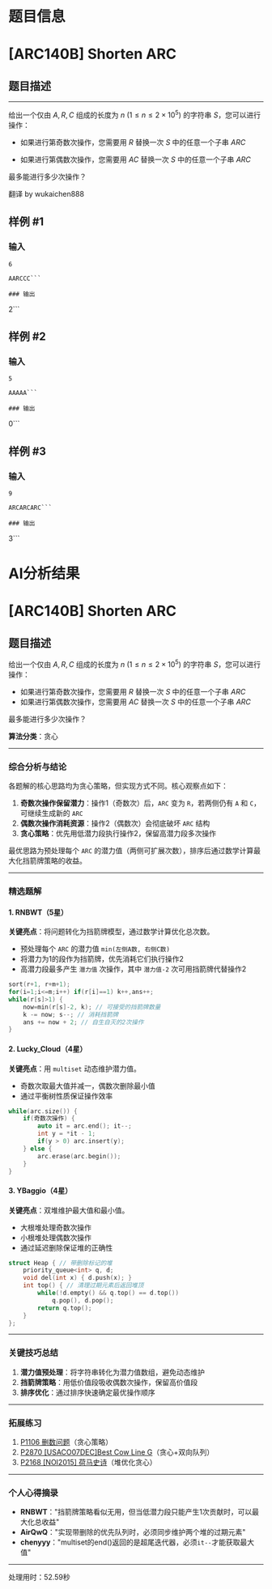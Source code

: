 # 题目信息

# [ARC140B] Shorten ARC

## 题目描述

---

给出一个仅由 $A,R,C$ 组成的长度为 $n$ $(1\le n\le 2\times 10^5)$ 的字符串 $S$，您可以进行操作：

- 如果进行第奇数次操作，您需要用 $R$ 替换一次 $S$ 中的任意一个子串 $ARC$

- 如果进行第偶数次操作，您需要用 $AC$ 替换一次 $S$ 中的任意一个子串 $ARC$

最多能进行多少次操作？

翻译 by wukaichen888

## 样例 #1

### 输入

```
6

AARCCC```

### 输出

```
2```

## 样例 #2

### 输入

```
5

AAAAA```

### 输出

```
0```

## 样例 #3

### 输入

```
9

ARCARCARC```

### 输出

```
3```

# AI分析结果



# [ARC140B] Shorten ARC

## 题目描述

给出一个仅由 $A,R,C$ 组成的长度为 $n$ $(1\le n\le 2\times 10^5)$ 的字符串 $S$，您可以进行操作：

- 如果进行第奇数次操作，您需要用 $R$ 替换一次 $S$ 中的任意一个子串 $ARC$
- 如果进行第偶数次操作，您需要用 $AC$ 替换一次 $S$ 中的任意一个子串 $ARC$

最多能进行多少次操作？

**算法分类**：贪心

---

### 综合分析与结论

各题解的核心思路均为贪心策略，但实现方式不同。核心观察点如下：
1. **奇数次操作保留潜力**：操作1（奇数次）后，`ARC` 变为 `R`，若两侧仍有 `A` 和 `C`，可继续生成新的 `ARC`
2. **偶数次操作消耗资源**：操作2（偶数次）会彻底破坏 `ARC` 结构
3. **贪心策略**：优先用低潜力段执行操作2，保留高潜力段多次操作

最优思路为预处理每个 `ARC` 的潜力值（两侧可扩展次数），排序后通过数学计算最大化挡箭牌策略的收益。

---

### 精选题解

#### 1. RNBWT（5星）
**关键亮点**：将问题转化为挡箭牌模型，通过数学计算优化总次数。
- 预处理每个 `ARC` 的潜力值 `min(左侧A数, 右侧C数)`
- 将潜力为1的段作为挡箭牌，优先消耗它们执行操作2
- 高潜力段最多产生 `潜力值` 次操作，其中 `潜力值-2` 次可用挡箭牌代替操作2

```cpp
sort(r+1, r+m+1);
for(i=1;i<=m;i++) if(r[i]==1) k++,ans++;
while(r[s]>1) {
    now=min(r[s]-2, k); // 可接受的挡箭牌数量
    k -= now; s--; // 消耗挡箭牌
    ans += now + 2; // 自生自灭的2次操作
}
```

#### 2. Lucky_Cloud（4星）
**关键亮点**：用 `multiset` 动态维护潜力值。
- 奇数次取最大值并减一，偶数次删除最小值
- 通过平衡树性质保证操作效率

```cpp
while(arc.size()) {
    if(奇数次操作) {
        auto it = arc.end(); it--;
        int y = *it - 1;
        if(y > 0) arc.insert(y);
    } else {
        arc.erase(arc.begin());
    }
}
```

#### 3. YBaggio（4星）
**关键亮点**：双堆维护最大值和最小值。
- 大根堆处理奇数次操作
- 小根堆处理偶数次操作
- 通过延迟删除保证堆的正确性

```cpp
struct Heap { // 带删除标记的堆
    priority_queue<int> q, d;
    void del(int x) { d.push(x); }
    int top() { // 清理过期元素后返回堆顶
        while(!d.empty() && q.top() == d.top()) 
            q.pop(), d.pop();
        return q.top();
    }
};
```

---

### 关键技巧总结
1. **潜力值预处理**：将字符串转化为潜力值数组，避免动态维护
2. **挡箭牌策略**：用低价值段吸收偶数次操作，保留高价值段
3. **排序优化**：通过排序快速确定最优操作顺序

---

### 拓展练习
1. [P1106 删数问题](https://www.luogu.com.cn/problem/P1106)（贪心策略）
2. [P2870 [USACO07DEC]Best Cow Line G](https://www.luogu.com.cn/problem/P2870)（贪心+双向队列）
3. [P2168 [NOI2015] 荷马史诗](https://www.luogu.com.cn/problem/P2168)（堆优化贪心）

---

### 个人心得摘录
- **RNBWT**："挡箭牌策略看似无用，但当低潜力段只能产生1次贡献时，可以最大化总收益"  
- **AirQwQ**："实现带删除的优先队列时，必须同步维护两个堆的过期元素"  
- **chenyyy**："multiset的end()返回的是超尾迭代器，必须`it--`才能获取最大值"

---
处理用时：52.59秒